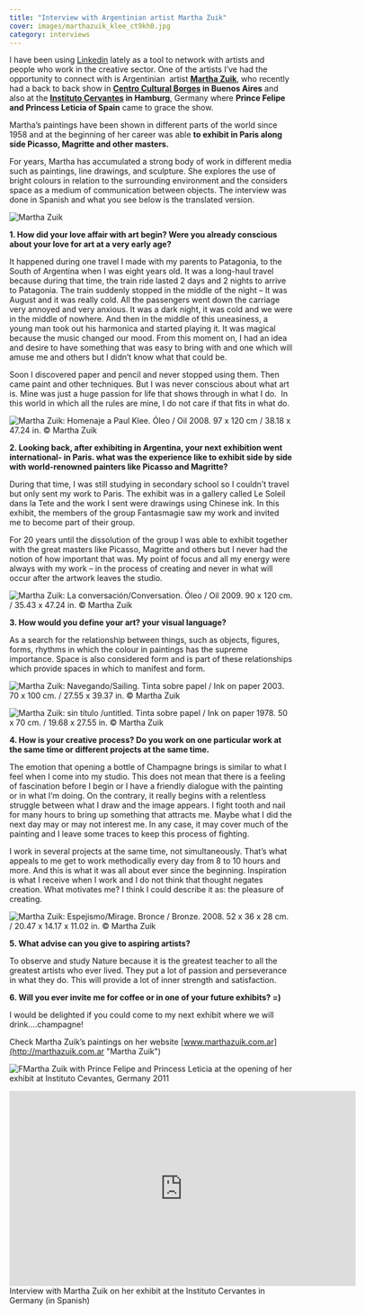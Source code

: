 ```yaml
---
title: "Interview with Argentinian artist Martha Zuik"
cover: images/marthazuik_klee_ct9kh0.jpg
category: interviews
---
```


I have been using [Linkedin](http://linkedin.com "Linkedin") lately as a tool to network with artists and  people who work in the creative sector. One of the artists I’ve had the opportunity to connect with is Argentinian  artist **[Martha Zuik](http://marthazuik.com.ar "Martha Zuik")**, who recently had a back to back show in **[Centro Cultural Borges](http://www.ccborges.org.ar/ "Centro Cultural de Borges") in Buenos Aires** and also at the **[Instituto Cervantes](http://hamburgo.cervantes.es/de/default.shtm "Instituto Cervantes") in Hamburg**, Germany where **Prince Felipe and Princess Leticia of Spain** came to grace the show.

Martha’s paintings have been shown in different parts of the world since 1958 and at the beginning of her career was able **to exhibit in Paris along side Picasso, Magritte and other masters.**

For years, Martha has accumulated a strong body of work in different media such as paintings, line drawings, and sculpture. She explores the use of bright colours in relation to the surrounding environment and the considers space as a medium of communication between objects. The interview was done in Spanish and what you see below is the translated version.

![](./images/marthazuik_portrait_q3zlob.jpg "Martha Zuik")

**1. How did your love affair with art begin? Were you already conscious about your love for art at a very early age?**

It happened during one travel I made with my parents to Patagonia, to the South of Argentina when I was eight years old. It was a long-haul travel because during that time, the train ride lasted 2 days and 2 nights to arrive to Patagonia. The train suddenly stopped in the middle of the night – It was August and it was really cold. All the passengers went down the carriage very annoyed and very anxious. It was a dark night, it was cold and we were in the middle of nowhere. And then in the middle of this uneasiness, a young man took out his harmonica and started playing it. It was magical because the music changed our mood. From this moment on, I had an idea and desire to have something that was easy to bring with and one which will amuse me and others but I didn’t know what that could be.

Soon I discovered paper and pencil and never stopped using them. Then came paint and other techniques. But I was never conscious about what art is. Mine was just a huge passion for life that shows through in what I do.  In this world in which all the rules are mine, I do not care if that fits in what do.

![](./images/marthazuik_klee_ct9kh0.jpg "Martha Zuik: Homenaje a Paul Klee. Óleo / Oil 2008. 97 x 120 cm / 38.18 x 47.24 in. © Martha Zuik")

**2. Looking back, after exhibiting in Argentina, your next exhibition went international- in Paris. what was the experience like to exhibit side by side with world-renowned painters like Picasso and Magritte?**

During that time, I was still studying in secondary school so I couldn’t travel but only sent my work to Paris. The exhibit was in a gallery called Le Soleil dans la Tete and the work I sent were drawings using Chinese ink. In this exhibit, the members of the group Fantasmagie saw my work and invited me to become part of their group.

For 20 years until the dissolution of the group I was able to exhibit together with the great masters like Picasso, Magritte and others but I never had the notion of how important that was. My point of focus and all my energy were always with my work – in the process of creating and never in what will occur after the artwork leaves the studio.

![](./images/marthazuik_conversacion_kgkuft.jpg "Martha Zuik: La conversación/Conversation. Óleo / Oil 2009. 90 x 120 cm. / 35.43 x 47.24 in. © Martha Zuik")

**3. How would you define your art? your visual language?**

As a search for the relationship between things, such as objects, figures, forms, rhythms in which the colour in paintings has the supreme importance. Space is also considered form and is part of these relationships which provide spaces in which to manifest and form.

![](./images/marthazuik_navegando_qw5e5c.jpg "Martha Zuik: Navegando/Sailing. Tinta sobre papel / Ink on paper 2003. 70 x 100 cm. / 27.55 x 39.37 in. © Martha Zuik")

![](./images/marthazuik_1_teznmz.jpg "Martha Zuik: sin título /untitled. Tinta sobre papel / Ink on paper 1978. 50 x 70 cm. / 19.68 x 27.55 in. © Martha Zuik")

**4. How is your creative process? Do you work on one particular work at the same time or different projects at the same time.**

The emotion that opening a bottle of Champagne brings is similar to what I feel when I come into my studio. This does not mean that there is a feeling of fascination before I begin or I have a friendly dialogue with the painting or in what I’m doing. On the contrary, it really begins with a relentless struggle between what I draw and the image appears. I fight tooth and nail for many hours to bring up something that attracts me. Maybe what I did the next day may or may not interest me. In any case, it may cover much of the painting and I leave some traces to keep this process of fighting.

I work in several projects at the same time, not simultaneously. That’s what appeals to me get to work methodically every day from 8 to 10 hours and more. And this is what it was all about ever since the beginning. Inspiration is what I receive when I work and I do not think that thought negates creation. What motivates me? I think I could describe it as: the pleasure of creating.

![](./images/marthazuik_espejismo_ihk8s7.jpg "Martha Zuik: Espejismo/Mirage. Bronce / Bronze. 2008. 52 x 36 x 28 cm. / 20.47 x 14.17 x 11.02 in. © Martha Zuik")

**5. What advise can you give to aspiring artists?**

To observe and study Nature because it is the greatest teacher to all the greatest artists who ever lived. They put a lot of passion and perseverance in what they do. This will provide a lot of inner strength and satisfaction.

**6. Will you ever invite me for coffee or in one of your future exhibits? =)**

I would be delighted if you could come to my next exhibit where we will drink….champagne!

Check Martha Zuik’s paintings on her website [www.marthazuik.com.ar](http://marthazuik.com.ar "Martha Zuik")

![](./images/Felipe_und_Leticia_I_Cervantes_196_q6vrko.jpg "FMartha Zuik with Prince Felipe and Princess Leticia at the opening of her exhibit at Instituto Cevantes, Germany 2011")

<iframe id="iframe_player" src="https://vdmplayer.shooowit.net/embed/ff18c6bbea/73aec2c7-6ee7-c1e5-ed57-73fd017d759f" width="616" height="347" frameborder="0" scrolling="no" allowfullscreen></iframe>

<figcaption>Interview with Martha Zuik on her exhibit at the Instituto Cervantes in Germany (in Spanish)</figcaption>
